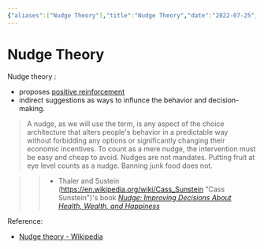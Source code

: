 ```yaml
---
{"aliases":["Nudge Theory"],"title":"Nudge Theory","date":"2022-07-25","tags":["behaviour","habit","management"],"dg-publish":true,"permalink":"/nudge-theory/","dgPassFrontmatter":true}
---
```



# Nudge Theory

Nudge theory :

- proposes [positive reinforcement](https://en.wikipedia.org/wiki/Positive_reinforcement "Positive reinforcement") 
- indirect suggestions
as ways to influnce the behavior and decision-making.

>A nudge, as we will use the term, is any aspect of the choice architecture that alters people's behavior in a predictable way without forbidding any options or significantly changing their economic incentives. To count as a mere nudge, the intervention must be easy and cheap to avoid. Nudges are not mandates. Putting fruit at eye level counts as a nudge. Banning junk food does not.

>

>>- Thaler and Sustein (<https://en.wikipedia.org/wiki/Cass_Sunstein> "Cass Sunstein")'s book _[Nudge: Improving Decisions About Health, Wealth, and Happiness](https://en.wikipedia.org/wiki/Nudge_(book) "Nudge (book)")_

Reference:

- [Nudge theory - Wikipedia](https://en.wikipedia.org/wiki/Nudge_theory)
